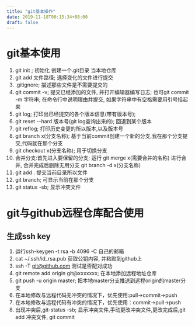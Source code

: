 ```yaml
---
title: "git基本操作"
date: 2019-11-18T00:15:34+08:00
draft: false
---
```


# git基本使用
1. git init ; 初始化 创建一个.git目录 当本地仓库
2. git add 文件路径; 选择变化的文件进行提交
3. .gitignore; 描述那些文件是不需要提交的
4. git commit -v; 提交已经添加的文件, 并打开编辑器编写日志; 也可git commit -m 字符串; 在命令行中说明理由并提交, 如果字符串中有空格需要用引号括起来
5. git log; 打印出已经提交的各个版本信息(带有版本号);
6. git reset --hard 版本号(git log查询出来的); 回退到某个版本
7. git reflog; 打印历史变更的所以版本,以及版本号
8. git branch x(分支名称); 基于当前commit创建一个新的分支,我在那个分支提交,代码就在那个分支
9. git checkout x(分支名称); 用于切换分支
10. 合并分支:首先进入要保留的分支; 运行 git merge x(需要合并的名称) 进行合并, 合并完成后删除无用分支 git branch -d x(分支名称)
11. git add . 提交当前目录所以文件
12. git branch; 可显示当前在那个分支
13. git status -sb; 显示冲突文件

# git与github远程仓库配合使用

## 生成ssh key
1. 运行ssh-keygen -t rsa -b 4096 -C 自己的邮箱
2. cat ~/.ssh/id_rsa.pub 获取公钥内容, 并粘贴到github上
3. ssh -T git@github.com 测试是否配对成功
4. git remote add origin git@xxxxxxx; 在本地添加远程地址仓库
5. git push -u origin master; 把本地master分支推送到远程origin的master分支
6. 在本地修改与远程代码无冲突的情况下，优先使用:pull->commit->push
7. 在本地修改与远程代码有冲突的情况下，优先使用：commit->pull->push
8. 出现冲突后,git-status -sb; 显示冲突文件,手动更改冲突文件,更改完成后,git add 冲突文件, git commit

